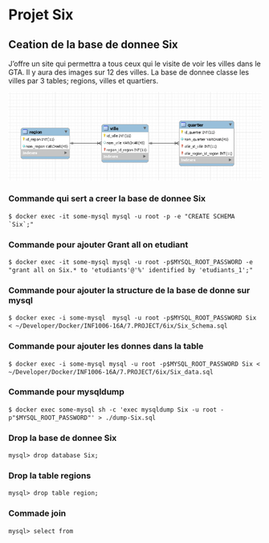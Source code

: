 # Projet Six 
## Ceation de la base de donnee Six 

J’offre un site qui permettra a tous ceux qui le visite de voir les villes dans le GTA.
Il y aura des images sur 12 des villes. 
La base de donnee classe les villes par 3 tables; regions, villes et quartiers. 

![alt tag](https://github.com/CollegeBoreal/INF1006-16A/blob/Gary/7.PROJECT/6ix/Six.png)

### Commande qui sert a creer la base de donnee Six 
```
$ docker exec -it some-mysql mysql -u root -p -e "CREATE SCHEMA `Six`;"
```
### Commande pour ajouter Grant all on etudiant 
```
$ docker exec -it some-mysql mysql -u root -p$MYSQL_ROOT_PASSWORD -e "grant all on Six.* to 'etudiants'@'%' identified by 'etudiants_1';" 
```
### Commande pour ajouter la structure de la base de donne sur mysql
```
$ docker exec -i some-mysql  mysql -u root -p$MYSQL_ROOT_PASSWORD Six < ~/Developer/Docker/INF1006-16A/7.PROJECT/6ix/Six_Schema.sql
```
### Commande pour ajouter les donnes dans la table 
```
$ docker exec -i some-mysql mysql -u root -p$MYSQL_ROOT_PASSWORD Six < ~/Developer/Docker/INF1006-16A/7.PROJECT/6ix/Six_data.sql
```
### Commande pour mysqldump
```
$ docker exec some-mysql sh -c 'exec mysqldump Six -u root -p"$MYSQL_ROOT_PASSWORD"' > ./dump-Six.sql
```
### Drop la base de donnee Six
```
mysql> drop database Six;
```
### Drop la table regions
```
mysql> drop table region;
```
### Commade join 
```
mysql> select from 
```